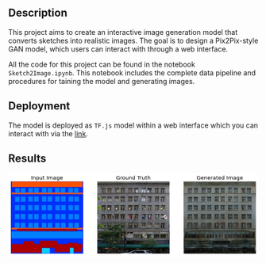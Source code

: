 ## Description
This project aims to create an interactive image generation model that converts sketches into realistic images.
The goal is to design a Pix2Pix-style GAN model, which users can interact with through a web interface.

All the code for this project can be found in the notebook `Sketch2Image.ipynb`.
This notebook includes the complete data pipeline and procedures for taining the model and generating images.

## Deployment
The model is deployed as `TF.js` model within a web interface which you can interact with
via the [link](https://seddik-turki.github.io/Sketch2Image/interface.html).

## Results
![Gnerated Image](images/download.png)
